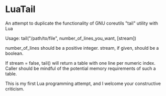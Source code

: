 # LuaTail

An attempt to duplicate the functionality of GNU coreutils "tail" utility with Lua

Usage: tail("/path/to/file", number_of_lines_you_want, [stream])

number_of_lines should be a positive integer.
stream, if given, should be a boolean.

If stream = false, tail() will return a table with one line per numeric index.
Caller should be mindful of the potential memory requirements of such a table.

This is my first Lua programming attempt, and I welcome your constructive criticism.
